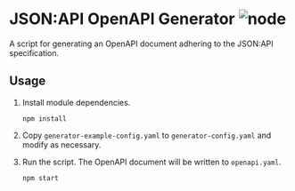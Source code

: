 # JSON:API OpenAPI Generator ![node](https://img.shields.io/badge/node-12-brightgreen.svg)

A script for generating an OpenAPI document adhering to the JSON:API specification.

## Usage

1.  Install module dependencies.

    ```shell
    npm install
    ```

2.  Copy `generator-example-config.yaml` to `generator-config.yaml` and modify as necessary.

3.  Run the script. The OpenAPI document will be written to `openapi.yaml`.

    ```shell
    npm start
    ```
